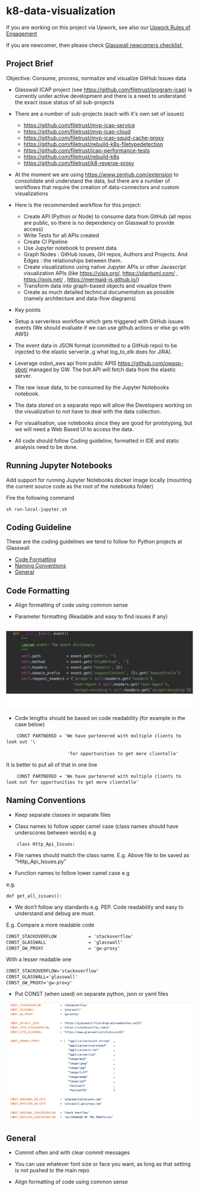 # k8-data-visualization

If you are working on this project via Upwork, see also our [Upwork Rules of Engagement](https://github.com/filetrust/Open-Source/blob/master/upwork/rules-of-engagement.md)


If you are newcomer, then please check [Glasswall newcomers checklist ](https://github.com/filetrust/Open-Source )

## Project Brief
Objective: Consume, process, normalize and visualize GitHub Issues data

* Glasswall ICAP project (see https://github.com/filetrust/program-icap) is currently under active development and there is a need to understand the exact issue status of all sub-projects

* There are a number of sub-projects (each with it's own set of issues)

  * https://github.com/filetrust/mvp-icap-service
  * https://github.com/filetrust/mvp-icap-cloud
  * https://github.com/filetrust/mvp-icap-squid-cache-proxy
  * https://github.com/filetrust/rebuild-k8s-filetypedetection
  * https://github.com/filetrust/icap-performance-tests
  * https://github.com/filetrust/rebuild-k8s
  * https://github.com/filetrust/k8-reverse-proxy

* At the moment we are using https://www.zenhub.com/extension to consolidate and understand the data, but there are a number of workflows that require the creation of data-connectors and custom visualizations

* Here is the recommended workflow for this project:

  * Create API (Python or Node) to consume data from GitHub (all repos are public, so there is no dependency on Glasswall to provide access)
  * Write Tests for all APIs created
  * Create CI Pipeline
  * Use Jupyter notebook to present data
  * Graph Nodes  : GitHub issues, GH repos, Authors and Projects.  And Edges : the relationships between them.
  * Create visualizations using native Jupyter APIs or other Javascript visualization APIs (like https://visjs.org/, https://plantuml.com/ , https://gojs.net/ , https://mermaid-js.github.io/)
  * Transform data into graph-based objects and visualize them
  * Create as much detailed technical documentation as possible (namely architecture and data-flow diagrams)

* Key points   

 * Setup a serverless workflow which gets triggered with GitHub issues events (We should evaluate if we can use github actions or else go with AWS)
 * The event data in JSON format (committed to a GitHub repo) to be injected to the elastic server(e..g what log_to_elk does for JIRA).
 * Leverage osbot_aws api from public APIS https://github.com/owasp-sbot/ managed by GW. The bot API will fetch data from the elastic server. 
 * The raw issue data, to be consumed by the Jupyter Notebooks notebook. 
 * The data stored on a separate repo will allow the Developers working on the visualization to not have to deal with the data collection.
 * For visualisation, use notebooks since they are good for prototyping, but we will need a Web Based UI to access the data.
 * All code should follow Coding guideline, formatted in IDE and static analysis need to be done.


  
## Running Jupyter Notebooks

Add support for running Jupyter Notebooks docker image locally (mounting the current source code as the root of the notebooks folder)

Fire the following command
```
sh run-local-jupyter.sh
```
## Coding Guideline

These are the coding guidelines we tend to follow for Python projects at Glasswall

- [Code Formatting](#code-format)
- [Naming Conventions](#naming-conventions)
- [General](#general)

<a id="code-format"></a>
## Code Formatting

* Align formatting of code using common sense

* Parameter formatting (Readable and easy to find issues if any)

<br><img src="./img/code_formatting.png" alt="Example Formatting" width="650"/><br>

* Code lengths should be based on code readability (for example in the case below)

```
	CONST PARTNERED = 'We have partenered with multiple clients to look out '\
    
                       'for opportunities to get more clientelle'
```

 It is better to put all of that in one line

```
	CONST PARTNERED = 'We have partenered with multiple clients to look out for opportunities to get more clientelle'
```


<a id="naming-conventions"></a>
## Naming Conventions

* Keep separate classes in separate files

* Class names to follow upper camel case (class names should have underscores between words)
e.g
```
	class Http_Api_Issues:
```

* File names should match the class name. E.g. Above file to be saved as “Http_Api_Issues.py”

* Function names to follow lower camel case e.g

e.g.
```
def get_all_issues():
```

* We don’t follow any standards e.g. PEP. Code readability and easy to understand and debug are must.

E.g. Compare a more readable code

```
CONST_STACKOVERFLOW            = 'stackoverflow'
CONST_GLASSWALL                = 'glasswall'
CONST_GW_PROXY                 = 'gw-proxy'
```

With a lesser readable one

```
CONST_STACKOVERFLOW='stackoverflow'
CONST_GLASSWALL='glasswall'
CONST_GW_PROXY='gw-proxy'
```

* Put CONST (when used) on separate python, json or yaml files


![Constants](./img/consts.png)



<a id="general"></a>
## General

* Commit often and with clear commit messages

* You can use whatever font size or face you want, as long as that setting is not pushed to the main repo 

* Align formatting of code using common sense

